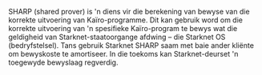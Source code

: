 SHARP (shared prover) is 'n diens vir die berekening van bewyse van die korrekte uitvoering van Kaïro-programme. Dit kan gebruik word om die korrekte uitvoering van 'n spesifieke Kaïro-program te bewys wat die geldigheid van Starknet-staatoorgange afdwing – die Starknet OS (bedryfstelsel). Tans gebruik Starknet SHARP saam met baie ander kliënte om bewyskoste te amortiseer. In die toekoms kan Starknet-deurset 'n toegewyde bewyslaag regverdig.